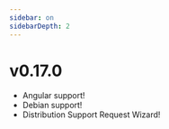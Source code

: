 ```yaml
---
sidebar: on
sidebarDepth: 2
---
```


# v0.17.0

* Angular support!
* Debian support!
* Distribution Support Request Wizard!